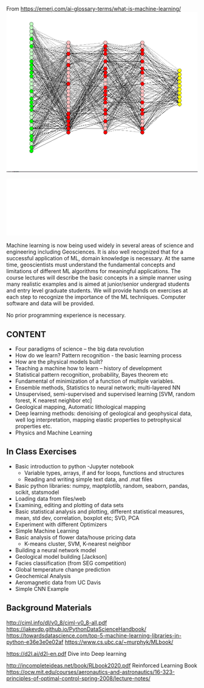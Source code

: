 From https://emerj.com/ai-glossary-terms/what-is-machine-learning/
![](dropnet.gif)

![](reference.md)

Machine learning is now being used widely in several areas of science and engineering including
Geosciences. It is also well recognized that for a successful application of ML, domain
knowledge is necessary. At the same time, geoscientists must understand the fundamental
concepts and limitations of different ML algorithms for meaningful applications. The course
lectures will describe the basic concepts in a simple manner using many realistic examples and is
aimed at junior/senior undergrad students and entry level graduate students. We will provide hands on exercises at each step to
recognize the importance of the ML techniques. Computer software and data will be provided.

No prior programming experience is necessary. 

## CONTENT
- Four paradigms of science – the big data revolution 
- How do we learn? Pattern recognition - the basic learning process
- How are the physical models built?
- Teaching a machine how to learn – history of development
- Statistical pattern recognition, probability, Bayes theorem etc
- Fundamental of minimization of a function of multiple variables.
- Ensemble methods, Statistics to neural network; multi-layered NN
- Unsupervised, semi-supervised and supervised learning [SVM, random forest, K nearest
    neighbor etc]
- Geological mapping, Automatic lithological mapping
- Deep learning methods: denoising of geological and geophysical data, well log interpretation, mapping elastic properties to petrophysical properties etc.
-  Physics and Machine Learning

## In Class Exercises
- Basic introduction to python
    -Jupyter notebook
    - Variable types, arrays, if and for loops, functions and structures
    - Reading and writing simple text data, and .mat files
 - Basic python libraries: numpy, maptplotlib, random, seaborn, pandas, scikit, statsmodel
 - Loading data from files/web
 - Examining, editing and plotting of data sets
 - Basic statistical analysis and plotting, different statistical measures, mean, std dev, correlation, boxplot etc; SVD, PCA
 - Experiment with different Optimizers
 - Simple Machine Learning
 - Basic analysis of flower data/house pricing data
    - K-means cluster, SVM, K-nearest neighbor
- Building a neural network model
- Geological model building [Jackson]
- Facies classification (from SEG competition)
- Global temperature change prediction
- Geochemical Analysis 
- Aeromagnetic data from UC Davis
- Simple CNN Example  

## Background Materials
http://ciml.info/dl/v0_8/ciml-v0_8-all.pdf
https://jakevdp.github.io/PythonDataScienceHandbook/
https://towardsdatascience.com/top-5-machine-learning-libraries-in-python-e36e3e0e02af
https://www.cs.ubc.ca/~murphyk/MLbook/


https://d2l.ai/d2l-en.pdf    Dive into Deep learning


http://incompleteideas.net/book/RLbook2020.pdf   Reinforced Learning Book
https://ocw.mit.edu/courses/aeronautics-and-astronautics/16-323-principles-of-optimal-control-spring-2008/lecture-notes/

